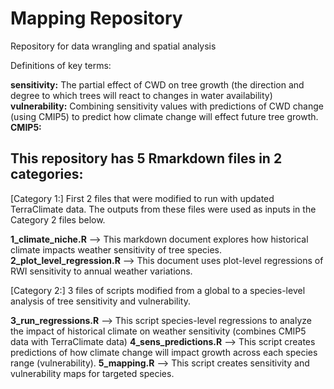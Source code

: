 # Mapping Repository
Repository for data wrangling and spatial analysis

Definitions of key terms:

**sensitivity:** The partial effect of CWD on tree growth (the direction and degree to which trees will react to changes in water availability)
**vulnerability:** Combining sensitivity values with predictions of CWD change (using CMIP5) to predict how climate change will effect future tree growth. 
**CMIP5:** 

## This repository has 5 Rmarkdown files in 2 categories:

[Category 1:] First 2 files that were modified to run with updated TerraClimate data. The outputs from these files were used as inputs in the Category 2 files below.

**1_climate_niche.R** --> This markdown document explores how historical climate impacts weather sensitivity of tree species. 
**2_plot_level_regression.R** --> This document uses plot-level regressions of RWI sensitivity to annual weather variations. 

[Category 2:] 3 files of scripts modified from a global to a species-level analysis of tree sensitivity and vulnerability.

**3_run_regressions.R** --> This script species-level regressions to analyze the impact of historical climate on weather sensitivity (combines CMIP5 data with TerraClimate data)
**4_sens_predictions.R** --> This script creates predictions of how climate change will impact growth across each species range (vulnerability). 
**5_mapping.R** --> This script creates sensitivity and vulnerability maps for targeted species. 



